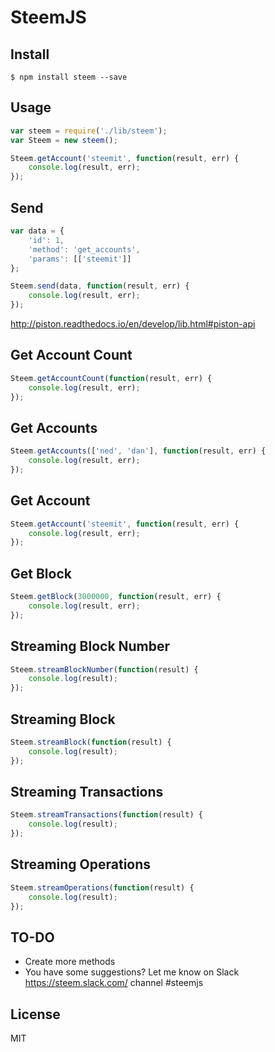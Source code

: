 # SteemJS

## Install

```
$ npm install steem --save
```

## Usage

```js
var steem = require('./lib/steem');
var Steem = new steem();

Steem.getAccount('steemit', function(result, err) {
	console.log(result, err);
});
```

## Send
```js
var data = {
	'id': 1,
	'method': 'get_accounts',
	'params': [['steemit']]
};

Steem.send(data, function(result, err) {
	console.log(result, err);
});
```

http://piston.readthedocs.io/en/develop/lib.html#piston-api

## Get Account Count
```js
Steem.getAccountCount(function(result, err) {
	console.log(result, err);
});
```

## Get Accounts
```js
Steem.getAccounts(['ned', 'dan'], function(result, err) {
	console.log(result, err);
});
```

## Get Account
```js
Steem.getAccount('steemit', function(result, err) {
	console.log(result, err);
});
```

## Get Block
```js
Steem.getBlock(3000000, function(result, err) {
	console.log(result, err);
});
```

## Streaming Block Number
```js
Steem.streamBlockNumber(function(result) {
	console.log(result);
});
```

## Streaming Block
```js
Steem.streamBlock(function(result) {
	console.log(result);
});
```

## Streaming Transactions
```js
Steem.streamTransactions(function(result) {
	console.log(result);
});
```

## Streaming Operations
```js
Steem.streamOperations(function(result) {
	console.log(result);
});
```

## TO-DO
- Create more methods
- You have some suggestions? Let me know on Slack https://steem.slack.com/ channel #steemjs

## License

MIT





